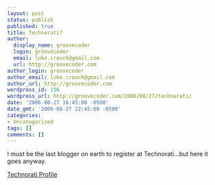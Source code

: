 ```yaml
---
layout: post
status: publish
published: true
title: Technorati?
author:
  display_name: groovecoder
  login: groovecoder
  email: luke.crouch@gmail.com
  url: http://groovecoder.com
author_login: groovecoder
author_email: luke.crouch@gmail.com
author_url: http://groovecoder.com
wordpress_id: 156
wordpress_url: http://groovecoder.com/2006/08/27/technorati/
date: '2006-08-27 16:45:00 -0500'
date_gmt: '2006-08-27 22:45:00 -0500'
categories:
- Uncategorized
tags: []
comments: []
---
```

<p>I must be the last blogger on earth to register at Technorati...but here it goes anyway.</p>
<p><a href="http://www.technorati.com/claim/8ejr9av22y" rel="me">Technorati Profile</a></p>
